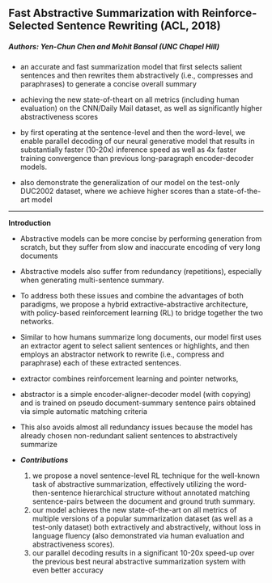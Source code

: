 ## Fast Abstractive Summarization with Reinforce-Selected Sentence Rewriting (ACL, 2018)
##### Authors: Yen-Chun Chen and Mohit Bansal (UNC Chapel Hill)

- an accurate and
fast summarization model that first selects
salient sentences and then rewrites them
abstractively (i.e., compresses and paraphrases) to generate a concise overall summary

- achieving the new state-of-theart on all metrics (including human evaluation) on the CNN/Daily Mail dataset, as
well as significantly higher abstractiveness
scores

- by first operating at
the sentence-level and then the word-level,
we enable parallel decoding of our neural
generative model that results in substantially faster (10-20x) inference speed as
well as 4x faster training convergence than
previous long-paragraph encoder-decoder
models.

- also demonstrate the generalization of our model on the test-only DUC2002 dataset, where we achieve higher
scores than a state-of-the-art model

------

**Introduction**
  - Abstractive models can be more concise
by performing generation from scratch, but they
suffer from slow and inaccurate encoding of very
long documents

  -  Abstractive models also suffer from redundancy (repetitions), especially when generating multi-sentence
summary.

  - To address both these issues and combine
the advantages of both paradigms, we propose a hybrid extractive-abstractive architecture,
with policy-based reinforcement learning (RL) to
bridge together the two networks.

  - Similar to how
humans summarize long documents, our model
first uses an extractor agent to select salient sentences or highlights, and then employs an abstractor network to rewrite (i.e., compress and paraphrase) each of these extracted sentences.

  - extractor
combines reinforcement learning and pointer networks, 

  - abstractor is a simple encoder-aligner-decoder model (with copying) and is trained on pseudo
document-summary sentence pairs obtained via
simple automatic matching criteria

  - This also avoids almost all redundancy issues because the model has already chosen non-redundant salient sentences to abstractively summarize
  
   - ***Contributions***
     1.  we propose a novel sentence-level RL technique
for the well-known task of abstractive summarization, effectively utilizing the word-then-sentence
hierarchical structure without annotated matching sentence-pairs between the document and ground
truth summary.
      2. our model achieves the
new state-of-the-art on all metrics of multiple versions of a popular summarization dataset (as well
as a test-only dataset) both extractively and abstractively, without loss in language fluency (also
demonstrated via human evaluation and abstractiveness scores).
      3. our parallel decoding results in a significant 10-20x speed-up over the previous best neural abstractive summarization system with even better accuracy
